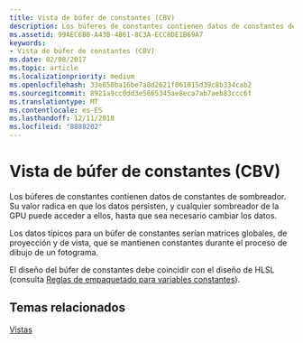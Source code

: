 ```yaml
---
title: Vista de búfer de constantes (CBV)
description: Los búferes de constantes contienen datos de constantes de sombreador. Su valor radica en que los datos persisten, y cualquier sombreador de la GPU puede acceder a ellos, hasta que sea necesario cambiar los datos.
ms.assetid: 99AEC6B0-A43B-4B61-8C3A-ECC8DE1B69A7
keywords:
- Vista de búfer de constantes (CBV)
ms.date: 02/08/2017
ms.topic: article
ms.localizationpriority: medium
ms.openlocfilehash: 33e850ba16be7a8d2621f061015d39c8b334cab2
ms.sourcegitcommit: 8921a9cc0dd3e5665345ae8eca7ab7aeb83ccc6f
ms.translationtype: MT
ms.contentlocale: es-ES
ms.lasthandoff: 12/11/2018
ms.locfileid: "8888202"
---
```

# <a name="constant-buffer-view-cbv"></a>Vista de búfer de constantes (CBV)


Los búferes de constantes contienen datos de constantes de sombreador. Su valor radica en que los datos persisten, y cualquier sombreador de la GPU puede acceder a ellos, hasta que sea necesario cambiar los datos.

Los datos típicos para un búfer de constantes serían matrices globales, de proyección y de vista, que se mantienen constantes durante el proceso de dibujo de un fotograma.

El diseño del búfer de constantes debe coincidir con el diseño de HLSL (consulta [Reglas de empaquetado para variables constantes](https://msdn.microsoft.com/library/windows/desktop/bb509632.aspx)).

## <a name="span-idrelated-topicsspanrelated-topics"></a><span id="related-topics"></span>Temas relacionados


[Vistas](views.md)

 

 




